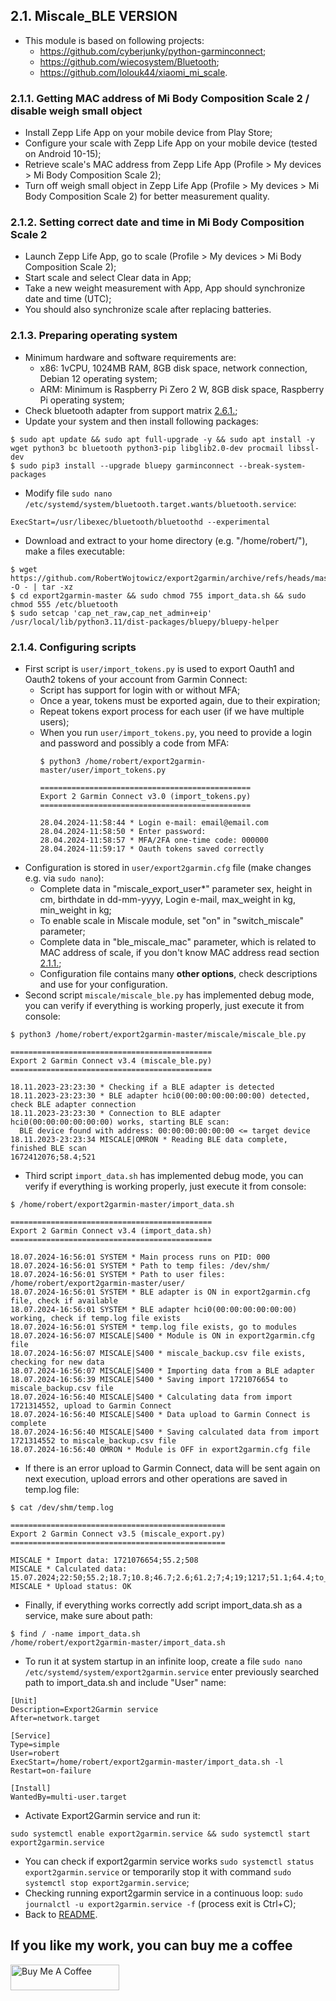 ## 2.1. Miscale_BLE VERSION
- This module is based on following projects:
  - https://github.com/cyberjunky/python-garminconnect;
  - https://github.com/wiecosystem/Bluetooth;
  - https://github.com/lolouk44/xiaomi_mi_scale.

### 2.1.1. Getting MAC address of Mi Body Composition Scale 2 / disable weigh small object
- Install Zepp Life App on your mobile device from Play Store;
- Configure your scale with Zepp Life App on your mobile device (tested on Android 10-15);
- Retrieve scale's MAC address from Zepp Life App (Profile > My devices > Mi Body Composition Scale 2);
- Turn off weigh small object in Zepp Life App (Profile > My devices > Mi Body Composition Scale 2) for better measurement quality.

### 2.1.2. Setting correct date and time in Mi Body Composition Scale 2
- Launch Zepp Life App, go to scale (Profile > My devices > Mi Body Composition Scale 2);
- Start scale and select Clear data in App;
- Take a new weight measurement with App, App should synchronize date and time (UTC);
- You should also synchronize scale after replacing batteries.

### 2.1.3. Preparing operating system
- Minimum hardware and software requirements are:
  - x86: 1vCPU, 1024MB RAM, 8GB disk space, network connection, Debian 12 operating system;
  - ARM: Minimum is Raspberry Pi Zero 2 W, 8GB disk space, Raspberry Pi operating system;
- Check bluetooth adapter from support matrix [2.6.1.](https://github.com/RobertWojtowicz/export2garmin/blob/master/manuals/about_BLE.md#261-ble-adapters-support-matrix);
- Update your system and then install following packages:
```
$ sudo apt update && sudo apt full-upgrade -y && sudo apt install -y wget python3 bc bluetooth python3-pip libglib2.0-dev procmail libssl-dev
$ sudo pip3 install --upgrade bluepy garminconnect --break-system-packages
```
- Modify file `sudo nano /etc/systemd/system/bluetooth.target.wants/bluetooth.service`:
```
ExecStart=/usr/libexec/bluetooth/bluetoothd --experimental
```
- Download and extract to your home directory (e.g. "/home/robert/"), make a files executable:
```
$ wget https://github.com/RobertWojtowicz/export2garmin/archive/refs/heads/master.tar.gz -O - | tar -xz
$ cd export2garmin-master && sudo chmod 755 import_data.sh && sudo chmod 555 /etc/bluetooth
$ sudo setcap 'cap_net_raw,cap_net_admin+eip' /usr/local/lib/python3.11/dist-packages/bluepy/bluepy-helper
```

### 2.1.4. Configuring scripts
- First script is `user/import_tokens.py` is used to export Oauth1 and Oauth2 tokens of your account from Garmin Connect:
  - Script has support for login with or without MFA;
  - Once a year, tokens must be exported again, due to their expiration;
  - Repeat tokens export process for each user (if we have multiple users);
  - When you run `user/import_tokens.py`, you need to provide a login and password and possibly a code from MFA:
	```
	$ python3 /home/robert/export2garmin-master/user/import_tokens.py

	===============================================
	Export 2 Garmin Connect v3.0 (import_tokens.py)
	===============================================

	28.04.2024-11:58:44 * Login e-mail: email@email.com
	28.04.2024-11:58:50 * Enter password:
	28.04.2024-11:58:57 * MFA/2FA one-time code: 000000
	28.04.2024-11:59:17 * Oauth tokens saved correctly
	```
- Configuration is stored in `user/export2garmin.cfg` file (make changes e.g. via `sudo nano`):
  - Complete data in "miscale_export_user*" parameter sex, height in cm, birthdate in dd-mm-yyyy, Login e-mail, max_weight in kg, min_weight in kg;
  - To enable scale in Miscale module, set "on" in "switch_miscale" parameter;
  - Complete data in "ble_miscale_mac" parameter, which is related to MAC address of scale, if you don't know MAC address read section [2.1.1.](https://github.com/RobertWojtowicz/export2garmin/blob/master/manuals/Miscale_BLE.md#211-getting-mac-address-of-mi-body-composition-scale-2--disable-weigh-small-object);
  - Configuration file contains many **other options**, check descriptions and use for your configuration.
- Second script `miscale/miscale_ble.py` has implemented debug mode, you can verify if everything is working properly, just execute it from console:
```
$ python3 /home/robert/export2garmin-master/miscale/miscale_ble.py

=============================================
Export 2 Garmin Connect v3.4 (miscale_ble.py)
=============================================

18.11.2023-23:23:30 * Checking if a BLE adapter is detected
18.11.2023-23:23:30 * BLE adapter hci0(00:00:00:00:00:00) detected, check BLE adapter connection
18.11.2023-23:23:30 * Connection to BLE adapter hci0(00:00:00:00:00:00) works, starting BLE scan:
  BLE device found with address: 00:00:00:00:00:00 <= target device
18.11.2023-23:23:34 MISCALE|OMRON * Reading BLE data complete, finished BLE scan
1672412076;58.4;521
```
- Third script `import_data.sh` has implemented debug mode, you can verify if everything is working properly, just execute it from console:
```
$ /home/robert/export2garmin-master/import_data.sh

=============================================
Export 2 Garmin Connect v3.4 (import_data.sh)
=============================================

18.07.2024-16:56:01 SYSTEM * Main process runs on PID: 000
18.07.2024-16:56:01 SYSTEM * Path to temp files: /dev/shm/
18.07.2024-16:56:01 SYSTEM * Path to user files: /home/robert/export2garmin-master/user/
18.07.2024-16:56:01 SYSTEM * BLE adapter is ON in export2garmin.cfg file, check if available
18.07.2024-16:56:01 SYSTEM * BLE adapter hci0(00:00:00:00:00:00) working, check if temp.log file exists
18.07.2024-16:56:01 SYSTEM * temp.log file exists, go to modules
18.07.2024-16:56:07 MISCALE|S400 * Module is ON in export2garmin.cfg file
18.07.2024-16:56:07 MISCALE|S400 * miscale_backup.csv file exists, checking for new data
18.07.2024-16:56:07 MISCALE|S400 * Importing data from a BLE adapter
18.07.2024-16:56:39 MISCALE|S400 * Saving import 1721076654 to miscale_backup.csv file
18.07.2024-16:56:40 MISCALE|S400 * Calculating data from import 1721314552, upload to Garmin Connect
18.07.2024-16:56:40 MISCALE|S400 * Data upload to Garmin Connect is complete
18.07.2024-16:56:40 MISCALE|S400 * Saving calculated data from import 1721314552 to miscale_backup.csv file
18.07.2024-16:56:40 OMRON * Module is OFF in export2garmin.cfg file
```
- If there is an error upload to Garmin Connect, data will be sent again on next execution, upload errors and other operations are saved in temp.log file:
```
$ cat /dev/shm/temp.log

================================================
Export 2 Garmin Connect v3.5 (miscale_export.py)
================================================

MISCALE * Import data: 1721076654;55.2;508
MISCALE * Calculated data: 15.07.2024;22:50;55.2;18.7;10.8;46.7;2.6;61.2;7;4;19;1217;51.1;64.4;to_gain:6.8;23.4;508;email@email.com;15.07.2024;23:00
MISCALE * Upload status: OK
```
- Finally, if everything works correctly add script import_data.sh as a service, make sure about path:
```
$ find / -name import_data.sh
/home/robert/export2garmin-master/import_data.sh
```
- To run it at system startup in an infinite loop, create a file `sudo nano /etc/systemd/system/export2garmin.service` enter previously searched path to import_data.sh and include "User" name:
```
[Unit]
Description=Export2Garmin service
After=network.target

[Service]
Type=simple
User=robert
ExecStart=/home/robert/export2garmin-master/import_data.sh -l
Restart=on-failure

[Install]
WantedBy=multi-user.target
```
- Activate Export2Garmin service and run it:
```
sudo systemctl enable export2garmin.service && sudo systemctl start export2garmin.service
```
- You can check if export2garmin service works `sudo systemctl status export2garmin.service` or temporarily stop it with command `sudo systemctl stop export2garmin.service`;
- Checking running export2garmin service in a continuous loop: `sudo journalctl -u export2garmin.service -f` (process exit is Ctrl+C);
- Back to [README](https://github.com/RobertWojtowicz/export2garmin/blob/master/README.md).

## If you like my work, you can buy me a coffee
<a href="https://www.buymeacoffee.com/RobertWojtowicz" target="_blank"><img src="https://cdn.buymeacoffee.com/buttons/default-orange.png" alt="Buy Me A Coffee" height="41" width="174"></a>